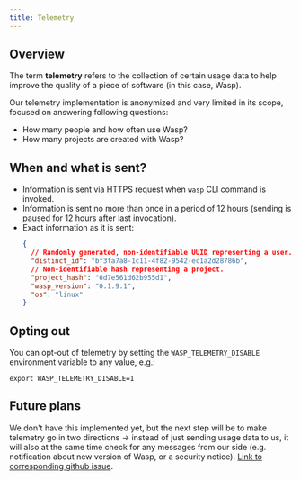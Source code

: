```yaml
---
title: Telemetry
---
```


## Overview
The term **telemetry** refers to the collection of certain usage data to help improve the quality of a piece of software (in this case, Wasp).

Our telemetry implementation is anonymized and very limited in its scope, focused on answering following questions:
 - How many people and how often use Wasp?
 - How many projects are created with Wasp?

## When and what is sent?

 - Information is sent via HTTPS request when `wasp` CLI command is invoked.
 - Information is sent no more than once in a period of 12 hours (sending is paused for 12 hours after last invocation).
 - Exact information as it is sent:
   ```json
   {
     // Randomly generated, non-identifiable UUID representing a user.
     "distinct_id": "bf3fa7a8-1c11-4f82-9542-ec1a2d28786b",
     // Non-identifiable hash representing a project.
     "project_hash": "6d7e561d62b955d1",
     "wasp_version": "0.1.9.1",
     "os": "linux"
   }
   ```

## Opting out

You can opt-out of telemetry by setting the `WASP_TELEMETRY_DISABLE` environment variable to any value, e.g.:

```
export WASP_TELEMETRY_DISABLE=1
```

## Future plans

We don't have this implemented yet, but the next step will be to make telemetry go in two directions -> instead of just sending usage data to us, it will also at the same time check for any messages from our side (e.g. notification about new version of Wasp, or a security notice). [Link to corresponding github issue](https://github.com/wasp-lang/wasp/issues/163).
